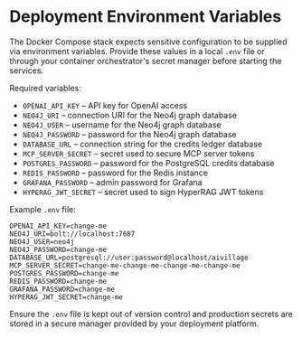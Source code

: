# Deployment Environment Variables

The Docker Compose stack expects sensitive configuration to be supplied via environment variables.
Provide these values in a local `.env` file or through your container orchestrator's secret manager
before starting the services.

Required variables:

- `OPENAI_API_KEY` – API key for OpenAI access
- `NEO4J_URI` – connection URI for the Neo4j graph database
- `NEO4J_USER` – username for the Neo4j graph database
- `NEO4J_PASSWORD` – password for the Neo4j graph database
- `DATABASE_URL` – connection string for the credits ledger database
- `MCP_SERVER_SECRET` – secret used to secure MCP server tokens
- `POSTGRES_PASSWORD` – password for the PostgreSQL credits database
- `REDIS_PASSWORD` – password for the Redis instance
- `GRAFANA_PASSWORD` – admin password for Grafana
- `HYPERAG_JWT_SECRET` – secret used to sign HyperRAG JWT tokens

Example `.env` file:

```dotenv
OPENAI_API_KEY=change-me
NEO4J_URI=bolt://localhost:7687
NEO4J_USER=neo4j
NEO4J_PASSWORD=change-me
DATABASE_URL=postgresql://user:password@localhost/aivillage
MCP_SERVER_SECRET=change-me-change-me-change-me-change-me
POSTGRES_PASSWORD=change-me
REDIS_PASSWORD=change-me
GRAFANA_PASSWORD=change-me
HYPERAG_JWT_SECRET=change-me
```

Ensure the `.env` file is kept out of version control and production secrets are stored in a secure
manager provided by your deployment platform.
